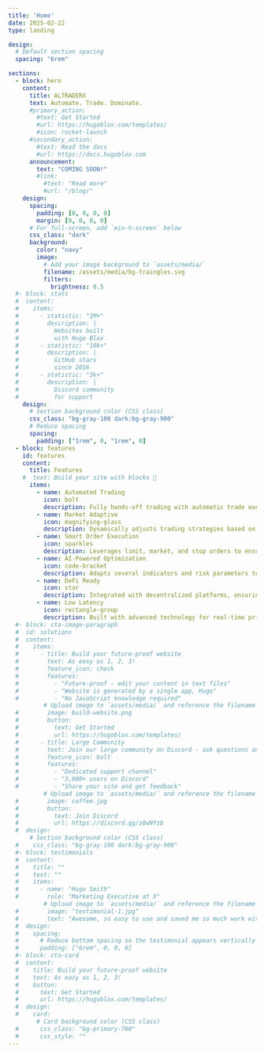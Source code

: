 ```yaml
---
title: 'Home'
date: 2025-02-22
type: landing

design:
  # Default section spacing
  spacing: "6rem"

sections:
  - block: hero
    content:
      title: ALTRADERX
      text: Automate. Trade. Dominate.
      #primary_action:
        #text: Get Started
        #url: https://hugoblox.com/templates/
        #icon: rocket-launch
      #secondary_action:
        #text: Read the docs
        #url: https://docs.hugoblox.com
      announcement:
        text: "COMING SOON!"
        #link:
          #text: "Read more"
          #url: "/blog/"
    design:
      spacing:
        padding: [0, 0, 0, 0]
        margin: [0, 0, 0, 0]
      # For full-screen, add `min-h-screen` below
      css_class: "dark"
      background:
        color: "navy"
        image:
          # Add your image background to `assets/media/`
          filename: /assets/media/bg-traingles.svg
          filters:
            brightness: 0.5
  #- block: stats
  #  content:
  #    items:
  #      - statistic: "1M+"
  #        description: |
  #          Websites built  
  #          with Hugo Blox
  #      - statistic: "10k+"
  #        description: |
  #          GitHub stars  
  #          since 2016
  #      - statistic: "3k+"
  #        description: |
  #          Discord community  
  #          for support
    design:
      # Section background color (CSS class)
      css_class: "bg-gray-100 dark:bg-gray-900"
      # Reduce spacing
      spacing:
        padding: ["1rem", 0, "1rem", 0]
  - block: features
    id: features
    content:
      title: Features
    #  text: Build your site with blocks 🧱
      items:
        - name: Automated Trading
          icon: bolt
          description: Fully hands-off trading with automatic trade execution, stop-loss, and take-profit management.
        - name: Market Adaptive
          icon: magnifying-glass
          description: Dynamically adjusts trading strategies based on real-time market conditions.
        - name: Smart Order Execution
          icon: sparkles
          description: Leverages limit, market, and stop orders to ensure the best possible trade execution.
        - name: AI-Powered Optimization
          icon: code-bracket
          description: Adapts several indicators and risk parameters to maximize profitability in any market condition.
        - name: DeFi Ready
          icon: star
          description: Integrated with decentralized platforms, ensuring full transparency and security.
        - name: Low Latency
          icon: rectangle-group
          description: Built with advanced technology for real-time price tracking and instant trade execution.
  #- block: cta-image-paragraph
  #  id: solutions
  #  content:
  #    items:
  #      - title: Build your future-proof website
  #        text: As easy as 1, 2, 3!
  #        feature_icon: check
  #        features:
  #          - "Future-proof - edit your content in text files"
  #          - "Website is generated by a single app, Hugo"
  #          - "No JavaScript knowledge required"
          # Upload image to `assets/media/` and reference the filename here
  #        image: build-website.png
  #        button:
  #          text: Get Started
  #          url: https://hugoblox.com/templates/
  #      - title: Large Community
  #        text: Join our large community on Discord - ask questions and get live responses
  #        feature_icon: bolt
  #        features:
  #          - "Dedicated support channel"
  #          - "3,000+ users on Discord"
  #          - "Share your site and get feedback"
          # Upload image to `assets/media/` and reference the filename here
  #        image: coffee.jpg
  #        button:
  #          text: Join Discord
  #          url: https://discord.gg/z8wNYzb
  #  design:
      # Section background color (CSS class)
  #    css_class: "bg-gray-100 dark:bg-gray-900"
  #- block: testimonials
  #  content:
  #    title: ""
  #    text: ""
  #    items:
  #      - name: "Hugo Smith"
  #        role: "Marketing Executive at X"
          # Upload image to `assets/media/` and reference the filename here
  #        image: "testimonial-1.jpg"
  #        text: "Awesome, so easy to use and saved me so much work with the swappable pre-designed sections!"
  #  design:
  #    spacing:
  #      # Reduce bottom spacing so the testimonial appears vertically centered between sections
  #      padding: ["6rem", 0, 0, 0]
  #- block: cta-card
  #  content:
  #    title: Build your future-proof website
  #    text: As easy as 1, 2, 3!
  #    button:
  #      text: Get Started
  #      url: https://hugoblox.com/templates/
  #  design:
  #    card:
        # Card background color (CSS class)
  #      css_class: "bg-primary-700"
  #      css_style: ""
---
```

